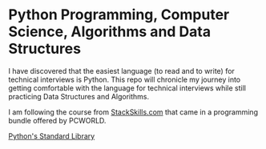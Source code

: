 <!-- markdownlint-disable -->

# Python Programming, Computer Science, Algorithms and Data Structures

I have discovered that the easiest language (to read and to write) for technical interviews is Python. This repo will chronicle my journey into getting comfortable with the language for technical interviews while still practicing Data Structures and Algorithms.

I am following the course from <a href="https://stackskills.com">StackSkills.com</a> that came in a programming bundle offered by PCWORLD.

<a href="https://docs.python.org/3/library">Python's Standard Library</a>
